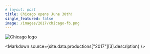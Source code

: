 ```yaml
---
# layout: post
title: Chicago opens June 30th!
single_featured: false
image: /images/2017/chicago-fb.png
---
```


<script lang="ts" context="module">
  throw new Error("@migration task: Check code was safely removed (https://github.com/sveltejs/kit/discussions/5774#discussioncomment-3292722)");

  // import { load as p } from "../../data/load"
  // export const load = p
</script>

<script lang="ts">
  throw new Error("@migration task: Add data prop (https://github.com/sveltejs/kit/discussions/5774#discussioncomment-3292707)");

  export let site
  import Markdown from "../../../components/Markdown.svelte"
  let imagePath = `/images/2017/${site.data.productions["2017"][3].image}`
</script>

![Chicago logo]({imagePath})

<Markdown source={site.data.productions["2017"][3].description} />
